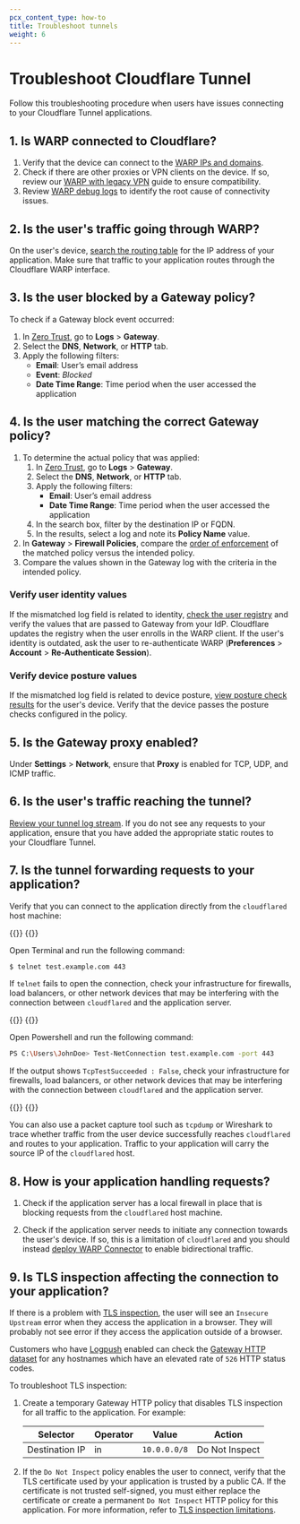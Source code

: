 ```yaml
---
pcx_content_type: how-to
title: Troubleshoot tunnels
weight: 6
---
```


# Troubleshoot Cloudflare Tunnel

Follow this troubleshooting procedure when users have issues connecting to your Cloudflare Tunnel applications.

## 1. Is WARP connected to Cloudflare?

1. Verify that the device can connect to the [WARP IPs and domains](/cloudflare-one/connections/connect-devices/warp/deployment/firewall/).
2. Check if there are other proxies or VPN clients on the device. If so, review our [WARP with legacy VPN](/cloudflare-one/connections/connect-devices/warp/deployment/vpn/) guide to ensure compatibility.
3. Review [WARP debug logs](/cloudflare-one/connections/connect-devices/warp/troubleshooting/common-issues/#unable-to-connect-warp) to identify the root cause of connectivity issues.

## 2. Is the user's traffic going through WARP?

On the user's device, [search the routing table](/cloudflare-one/connections/connect-devices/warp/configure-warp/route-traffic/warp-architecture/#routing-table) for the IP address of your application. Make sure that traffic to your application routes through the Cloudflare WARP interface.

## 3. Is the user blocked by a Gateway policy?

To check if a Gateway block event occurred:
  1. In [Zero Trust](https://one.dash.cloudflare.com/), go to **Logs** > **Gateway**.
  2. Select the **DNS**, **Network**, or **HTTP** tab.
  3. Apply the following filters:
      - **Email**: User’s email address
      - **Event**: _Blocked_
      - **Date Time Range**: Time period when the user accessed the application

## 4. Is the user matching the correct Gateway policy?

1. To determine the actual policy that was applied:
    1. In [Zero Trust](https://one.dash.cloudflare.com/), go to **Logs** > **Gateway**.
    2. Select the **DNS**, **Network**, or **HTTP** tab.
    3. Apply the following filters:
        - **Email**: User’s email address
        - **Date Time Range**: Time period when the user accessed the application
    4. In the search box, filter by the destination IP or FQDN.
    5. In the results, select a log and note its **Policy Name** value.
2. In **Gateway** > **Firewall Policies**, compare the [order of enforcement](/cloudflare-one/policies/gateway/order-of-enforcement/) of the matched policy versus the intended policy.
3. Compare the values shown in the Gateway log with the criteria in the intended policy.

### Verify user identity values

If the mismatched log field is related to identity, [check the user registry](/cloudflare-one/policies/gateway/identity-selectors/#view-a-users-identity) and verify the values that are passed to Gateway from your IdP. Cloudflare updates the registry when the user enrolls in the WARP client. If the user's identity is outdated, ask the user to re-authenticate WARP (**Preferences** > **Account** > **Re-Authenticate Session**).

### Verify device posture values

If the mismatched log field is related to device posture, [view posture check results](/cloudflare-one/identity/devices/#2-verify-device-posture-checks) for the user's device. Verify that the device passes the posture checks configured in the policy.

## 5. Is the Gateway proxy enabled?

Under **Settings** > **Network**, ensure that **Proxy** is enabled for TCP, UDP, and ICMP traffic.

## 6. Is the user's traffic reaching the tunnel?

[Review your tunnel log stream](/cloudflare-one/connections/connect-networks/monitor-tunnels/logs/#view-logs-on-your-local-machine). If you do not see any requests to your application, ensure that you have added the appropriate static routes to your Cloudflare Tunnel.

## 7. Is the tunnel forwarding requests to your application?

Verify that you can connect to the application directly from the `cloudflared` host machine:

{{<tabs labels="macOS and Linux | Windows">}}
{{<tab label="macos and linux" no-code="true">}}

Open Terminal and run the following command:

```sh
$ telnet test.example.com 443
```

If `telnet` fails to open the connection, check your infrastructure for firewalls, load balancers, or other network devices that may be interfering with the connection between `cloudflared` and the application server.

{{</tab>}}
{{<tab label="windows" no-code="true">}}

Open Powershell and run the following command:

```bash
PS C:\Users\JohnDoe> Test-NetConnection test.example.com -port 443
```

If the output shows `TcpTestSucceeded : False`, check your infrastructure for firewalls, load balancers, or other network devices that may be interfering with the connection between `cloudflared` and the application server.

{{</tab>}}
{{</tabs>}}

You can also use a packet capture tool such as `tcpdump` or Wireshark to trace whether traffic from the user device successfully reaches `cloudflared` and routes to your application. Traffic to your application will carry the source IP of the `cloudflared` host.

## 8. How is your application handling requests?

1. Check if the application server has a local firewall in place that is blocking requests from the `cloudflared` host machine.

2. Check if the application server needs to initiate any connection towards the user's device. If so, this is a limitation of `cloudflared` and you should instead [deploy WARP Connector](/cloudflare-one/connections/connect-networks/private-net/warp-connector/) to enable bidirectional traffic.

## 9. Is TLS inspection affecting the connection to your application?

If there is a problem with [TLS inspection](/cloudflare-one/policies/gateway/http-policies/tls-decryption/), the user will see an `Insecure Upstream` error when they access the application in a browser. They will probably not see error if they access the application outside of a browser.

Customers who have [Logpush](/cloudflare-one/insights/logs/logpush/) enabled can check the [Gateway HTTP dataset](/logs/reference/log-fields/account/gateway_http/) for any hostnames which have an elevated rate of `526` HTTP status codes.

To troubleshoot TLS inspection:

1. Create a temporary Gateway HTTP policy that disables TLS inspection for all traffic to the application. For example:

    | Selector    | Operator | Value          | Action         |
    | ----------- | -------- | -------------- | -------------- |
    | Destination IP | in       | `10.0.0.0/8` | Do Not Inspect |

2. If the `Do Not Inspect` policy enables the user to connect, verify that the TLS certificate used by your application is trusted by a public CA. If the certificate is not trusted self-signed, you must either replace the certificate or create a permanent `Do Not Inspect` HTTP policy for this application. For more information, refer to [TLS inspection limitations](/cloudflare-one/policies/gateway/http-policies/tls-decryption/#limitations).
